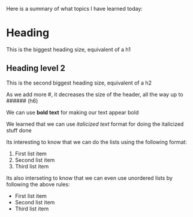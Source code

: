 Here is a summary of what topics I have learned today:

# Heading 

This is the biggest heading size, equivalent of a h1


## Heading level 2

This is the second biggest heading size, equivalent of a h2

As we add more #, it decreases the size of the header, all the way up to ###### (h6)

We can use **bold text** for making our text appear bold

We learned that we can use *italicized text* format for doing the italicized stuff done

Its interesting to know that we can do the lists using the following format:

1. First list item 
2. Second list item
3. Third list item

Its also interseting to know that we can even use unordered lists by following the above rules:

- First list item
- Second list item
- Third list item
